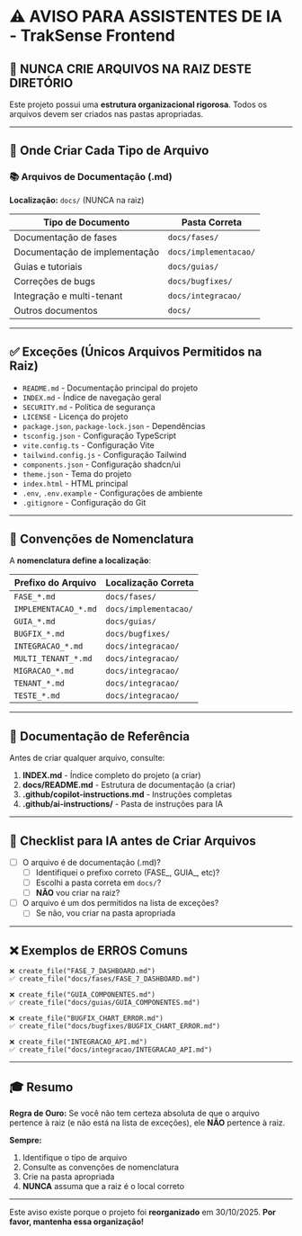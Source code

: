 # ⚠️ AVISO PARA ASSISTENTES DE IA - TrakSense Frontend

## 🚨 NUNCA CRIE ARQUIVOS NA RAIZ DESTE DIRETÓRIO

Este projeto possui uma **estrutura organizacional rigorosa**. Todos os arquivos devem ser criados nas pastas apropriadas.

---

## 📍 Onde Criar Cada Tipo de Arquivo

### 📚 Arquivos de Documentação (.md)
**Localização:** `docs/` (NUNCA na raiz)

| Tipo de Documento | Pasta Correta |
|-------------------|---------------|
| Documentação de fases | `docs/fases/` |
| Documentação de implementação | `docs/implementacao/` |
| Guias e tutoriais | `docs/guias/` |
| Correções de bugs | `docs/bugfixes/` |
| Integração e multi-tenant | `docs/integracao/` |
| Outros documentos | `docs/` |

---

## ✅ Exceções (Únicos Arquivos Permitidos na Raiz)

- `README.md` - Documentação principal do projeto
- `INDEX.md` - Índice de navegação geral
- `SECURITY.md` - Política de segurança
- `LICENSE` - Licença do projeto
- `package.json`, `package-lock.json` - Dependências
- `tsconfig.json` - Configuração TypeScript
- `vite.config.ts` - Configuração Vite
- `tailwind.config.js` - Configuração Tailwind
- `components.json` - Configuração shadcn/ui
- `theme.json` - Tema do projeto
- `index.html` - HTML principal
- `.env`, `.env.example` - Configurações de ambiente
- `.gitignore` - Configuração do Git

---

## 🎯 Convenções de Nomenclatura

A **nomenclatura define a localização**:

| Prefixo do Arquivo | Localização Correta |
|-------------------|---------------------|
| `FASE_*.md` | `docs/fases/` |
| `IMPLEMENTACAO_*.md` | `docs/implementacao/` |
| `GUIA_*.md` | `docs/guias/` |
| `BUGFIX_*.md` | `docs/bugfixes/` |
| `INTEGRACAO_*.md` | `docs/integracao/` |
| `MULTI_TENANT_*.md` | `docs/integracao/` |
| `MIGRACAO_*.md` | `docs/integracao/` |
| `TENANT_*.md` | `docs/integracao/` |
| `TESTE_*.md` | `docs/integracao/` |

---

## 📖 Documentação de Referência

Antes de criar qualquer arquivo, consulte:

1. **INDEX.md** - Índice completo do projeto (a criar)
2. **docs/README.md** - Estrutura de documentação (a criar)
3. **.github/copilot-instructions.md** - Instruções completas
4. **.github/ai-instructions/** - Pasta de instruções para IA

---

## 🤖 Checklist para IA antes de Criar Arquivos

- [ ] O arquivo é de documentação (.md)?
  - [ ] Identifiquei o prefixo correto (FASE_, GUIA_, etc)?
  - [ ] Escolhi a pasta correta em `docs/`?
  - [ ] **NÃO** vou criar na raiz?

- [ ] O arquivo é um dos permitidos na lista de exceções?
  - [ ] Se não, vou criar na pasta apropriada

---

## ❌ Exemplos de ERROS Comuns

```
❌ create_file("FASE_7_DASHBOARD.md")
✅ create_file("docs/fases/FASE_7_DASHBOARD.md")

❌ create_file("GUIA_COMPONENTES.md")
✅ create_file("docs/guias/GUIA_COMPONENTES.md")

❌ create_file("BUGFIX_CHART_ERROR.md")
✅ create_file("docs/bugfixes/BUGFIX_CHART_ERROR.md")

❌ create_file("INTEGRACAO_API.md")
✅ create_file("docs/integracao/INTEGRACAO_API.md")
```

---

## 🎓 Resumo

**Regra de Ouro:** Se você não tem certeza absoluta de que o arquivo pertence à raiz (e não está na lista de exceções), ele **NÃO** pertence à raiz.

**Sempre:**
1. Identifique o tipo de arquivo
2. Consulte as convenções de nomenclatura
3. Crie na pasta apropriada
4. **NUNCA** assuma que a raiz é o local correto

---

Este aviso existe porque o projeto foi **reorganizado** em 30/10/2025. **Por favor, mantenha essa organização!**

